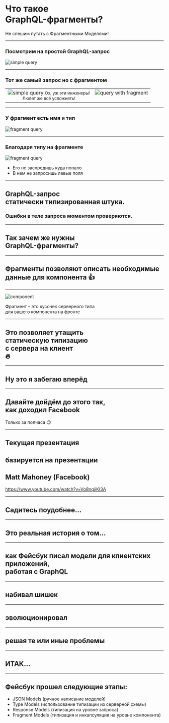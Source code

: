 # Что такое <br/>GraphQL-фрагменты?

Не спешим путать с Фрагментными Моделями! <!-- .element: class="red" -->

-----

### Посмотрим на простой GraphQL-запрос

![simple query](./query.png)

-----

### Тот же самый запрос но с фрагментом

<table>
<tr>
<td style="vertical-align: top; text-align: center">
  <img src="slides/01-intro/query.png" alt="simple query">
  <small class="fragment red">Ох, уж эти инженеры!<br/>Любят же всё усложнять!</small>
</td>
<td style="vertical-align: top">
  <img src="slides/01-intro/query-with-fragment.png" alt="query with fragment">
</td>
</tr>
</table>

-----

### У фрагмент есть имя и тип

![fragment query](./query-with-fragment2.png) <!-- .element: style="max-width: 800px" -->

-----

### Благодаря типу на фрагменте <!-- .element: class="green" -->

![fragment query](./query-with-fragment2.png) <!-- .element: style="max-width: 500px" -->

- Его не заспредишь куда попало <!-- .element: class="fragment" -->
- В нем не запросишь левые поля <!-- .element: class="fragment" -->

-----

## GraphQL-запрос <br/>статически типизированная штука.

### Ошибки в теле запроса моментом проверяются.  <!-- .element: class="fragment green" -->

-----

## Так зачем же нужны <br/>GraphQL-фрагменты? <!-- .element: class="red" -->

-----

## Фрагменты позволяют описать необходимые данные для компонента 👍

-----

![component](./component.png) <!-- .element: style="max-width: 700px" class="plain" -->

Фрагмент – это кусочек серверного типа <br/>для вашего компонента на фронте <!-- .element: class="fragment" -->

-----

## Это позволяет утащить <br/>статическую типизацию <br/>с сервера на клиент <br/>🔥

-----

## Ну это я забегаю вперёд

-----

## Давайте дойдём до этого так, <br/>как доходил Facebook

Только за полчаса 😉 <!-- .element: class="orange fragment" -->

-----

## Текущая презентация

## базируется на презентации

## Matt Mahoney (Facebook) <!-- .element: class="green" -->

<https://www.youtube.com/watch?v=Vo8nqjiKI3A>
<!-- <https://speakerdeck.com/mjmahone/scaling-your-graphql-client> -->

-----

## Садитесь поудобнее... <!-- .element: class="green" -->

-----

## Это реальная история о том... <!-- .element: class="red" -->

-----

## как Фейсбук писал модели для клиентских приложений, <br/>работая с GraphQL <!-- .element: class="orange" -->

-----

## набивал шишек <!-- .element: class="red" -->

-----

## эволюционировал <!-- .element: class="green" -->

-----

## решая те или иные проблемы <!-- .element: class="orange" -->

-----

## ИТАК...

-----

## Фейсбук прошел следующие этапы: <!-- .element: class="green" -->

<ul>
<li class="fragment visible" data-fragment-index="0">JSON Models <span class="gray">(ручное написание моделей)</span></li>
<li class="fragment visible" data-fragment-index="1">Type Models <span class="gray">(использование типизации из серверной схемы)</span></li>
<li class="fragment visible" data-fragment-index="2">Response Models <span class="gray">(типизация на уровне запроса)</span></li>
<li class="fragment visible current-fragment" data-fragment-index="3">Fragment Models <span class="gray">(типизация и инкапсуляция на уровне компонента)</span></li>
</ul>
